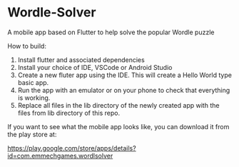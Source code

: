 # Wordle-Solver
A mobile app based on Flutter to help solve the popular Wordle puzzle

How to build:

1. Install flutter and associated dependencies
2. Install your choice of IDE, VSCode or Android Studio
3. Create a new fluter app using the IDE. This will create a Hello World type basic app.
4. Run the app with an emulator or on your phone to check that everything is working.
5. Replace all files in the lib directory of the newly created app with the files from lib directory of this repo.

If you want to see what the mobile app looks like, you can download it from the play store at:


https://play.google.com/store/apps/details?id=com.emmechgames.wordlsolver
